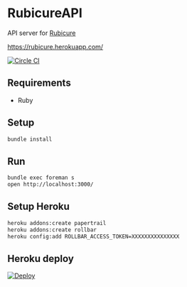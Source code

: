 # RubicureAPI
API server for [Rubicure](https://github.com/sue445/rubicure)

https://rubicure.herokuapp.com/

[![Circle CI](https://circleci.com/gh/sue445/rubicure_api.svg?style=svg)](https://circleci.com/gh/sue445/rubicure_api)

## Requirements
* Ruby

## Setup
```sh
bundle install
```

## Run
```sh
bundle exec foreman s
open http://localhost:3000/
```

## Setup Heroku
```sh
heroku addons:create papertrail
heroku addons:create rollbar
heroku config:add ROLLBAR_ACCESS_TOKEN=XXXXXXXXXXXXXXX
```

## Heroku deploy
[![Deploy](https://www.herokucdn.com/deploy/button.png)](https://heroku.com/deploy)
